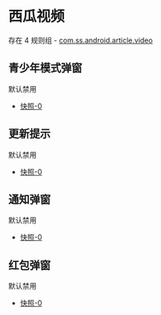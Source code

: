 # 西瓜视频

存在 4 规则组 - [com.ss.android.article.video](/src/apps/com.ss.android.article.video.ts)

## 青少年模式弹窗

默认禁用

- [快照-0](https://i.gkd.li/import/12472628)

## 更新提示

默认禁用

- [快照-0](https://i.gkd.li/import/13328430)

## 通知弹窗

默认禁用

- [快照-0](https://i.gkd.li/import/13456568)

## 红包弹窗

默认禁用

- [快照-0](https://i.gkd.li/import/13620299)
